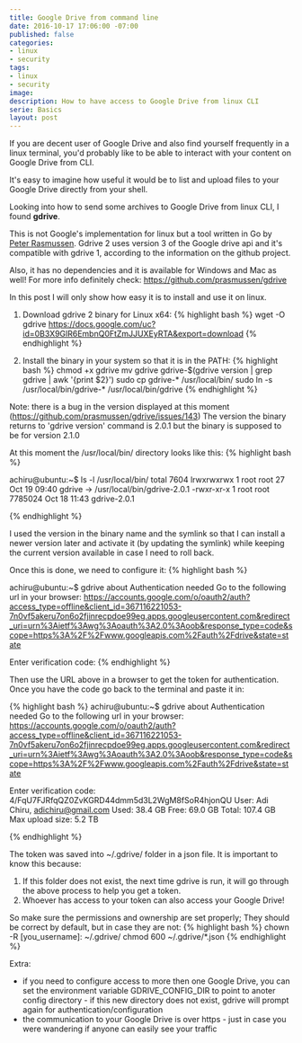 ```yaml
---
title: Google Drive from command line
date: 2016-10-17 17:06:00 -07:00
published: false
categories:
- linux
- security
tags:
- linux
- security
image: 
description: How to have access to Google Drive from linux CLI
serie: Basics
layout: post
---
```


If you are decent user of Google Drive and also find yourself frequently in a linux terminal, you'd probably like to be able to interact with your content on Google Drive from CLI.

It's easy to imagine how useful it would be to list and upload files to your Google Drive directly from your shell.

Looking into how to send some archives to Google Drive from linux CLI, I found **gdrive**.

This is not Google's implementation for linux but a tool written in Go by [Peter Rasmussen](https://github.com/prasmussen). Gdrive 2 uses version 3 of the Google drive api and it's compatible with gdrive 1, according to the information on the github project.

Also, it has no dependencies and it is available for Windows and Mac as well!
For more info definitely check: https://github.com/prasmussen/gdrive

In this post I will only show how easy it is to install and use it on linux.

1. Download gdrive 2 binary for Linux x64:
{% highlight bash %}
wget -O gdrive https://docs.google.com/uc?id=0B3X9GlR6EmbnQ0FtZmJJUXEyRTA&export=download
{% endhighlight %}

2. Install the binary in your system so that it is in the PATH:
{% highlight bash %}
chmod +x gdrive
mv gdrive gdrive-$(gdrive version | grep gdrive | awk '{print $2}')
sudo cp gdrive-* /usr/local/bin/
sudo ln -s /usr/local/bin/gdrive-* /usr/local/bin/gdrive
{% endhighlight %}

Note: there is a bug in the version displayed at this moment (https://github.com/prasmussen/gdrive/issues/143)
The version the binary returns to 'gdrive version' command is 2.0.1 but the binary is supposed to be for version 2.1.0

At this moment the /usr/local/bin/ directory looks like this:
{% highlight bash %}

achiru@ubuntu:~$ ls -l /usr/local/bin/
total 7604
lrwxrwxrwx 1 root root      27 Oct 19 09:40 gdrive -> /usr/local/bin/gdrive-2.0.1
-rwxr-xr-x 1 root root 7785024 Oct 18 11:43 gdrive-2.0.1

{% endhighlight %}

I used the version in the binary name and the symlink so that I can install a newer version later and activate it (by updating the symlink) while keeping the current version available in case I need to roll back.

Once this is done, we need to configure it:
{% highlight bash %}

achiru@ubuntu:~$ gdrive about
Authentication needed
Go to the following url in your browser:
https://accounts.google.com/o/oauth2/auth?access_type=offline&client_id=367116221053-7n0vf5akeru7on6o2fjinrecpdoe99eg.apps.googleusercontent.com&redirect_uri=urn%3Aietf%3Awg%3Aoauth%3A2.0%3Aoob&response_type=code&scope=https%3A%2F%2Fwww.googleapis.com%2Fauth%2Fdrive&state=state

Enter verification code: 
{% endhighlight %}

Then use the URL above in a browser to get the token for authentication. Once you have the code go back to the terminal and paste it in:

{% highlight bash %}
achiru@ubuntu:~$ gdrive about
Authentication needed
Go to the following url in your browser:
https://accounts.google.com/o/oauth2/auth?access_type=offline&client_id=367116221053-7n0vf5akeru7on6o2fjinrecpdoe99eg.apps.googleusercontent.com&redirect_uri=urn%3Aietf%3Awg%3Aoauth%3A2.0%3Aoob&response_type=code&scope=https%3A%2F%2Fwww.googleapis.com%2Fauth%2Fdrive&state=state

Enter verification code: 4/FqU7FJRfqQZ0ZvKGRD44dmm5d3L2WgM8fSoR4hjonQU
User: Adi Chiru, adichiru@gmail.com
Used: 38.4 GB
Free: 69.0 GB
Total: 107.4 GB
Max upload size: 5.2 TB

{% endhighlight %}

The token was saved into ~/.gdrive/ folder in a json file. It is important to know this because:
1. If this folder does not exist, the next time gdrive is run, it will go through the above process to help you get a token.
2. Whoever has access to your token can also access your Google Drive!

So make sure the permissions and ownership are set properly; They should be correct by default, but in case they are not:
{% highlight bash %}
chown -R [you_username]: ~/.gdrive/
chmod 600 ~/.gdrive/*.json
{% endhighlight %}

Extra:
- if you need to configure access to more then one Google Drive, you can set the environment variable GDRIVE_CONFIG_DIR to point to anoter config directory - if this new directory does not exist, gdrive will prompt again for authentication/configuration
- the communication to your Google Drive is over https - just in case you were wandering if anyone can easily see your traffic


